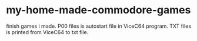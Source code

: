 # my-home-made-commodore-games
finish games i made.
P00 files is autostart file in ViceC64 program.
TXT files is printed from ViceC64 to txt file.

